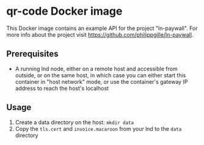 
**qr-code** Docker image
========================

This Docker image contains an example API for the project "ln-paywall". For more info about the project visit https://github.com/philippgille/ln-paywall.

Prerequisites
-------------

- A running lnd node, either on a remote host and accessible from outside, or on the same host, in which case you can either start this container in "host network" mode, or use the container's gateway IP address to reach the host's localhost

Usage
-----

1. Create a data directory on the host: `mkdir data`
2. Copy the `tls.cert` and `invoice.macaroon` from your lnd to the `data` directory